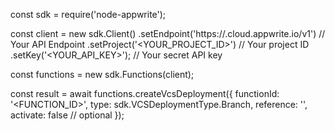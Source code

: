 const sdk = require('node-appwrite');

const client = new sdk.Client()
    .setEndpoint('https://<REGION>.cloud.appwrite.io/v1') // Your API Endpoint
    .setProject('<YOUR_PROJECT_ID>') // Your project ID
    .setKey('<YOUR_API_KEY>'); // Your secret API key

const functions = new sdk.Functions(client);

const result = await functions.createVcsDeployment({
    functionId: '<FUNCTION_ID>',
    type: sdk.VCSDeploymentType.Branch,
    reference: '<REFERENCE>',
    activate: false // optional
});
